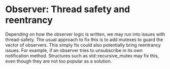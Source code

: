 # Observer: Thread safety and reentrancy
Depending on how the observer logic is written, we may run into issues with thread-safety. The usual
approach to fix this is to add mutexes to guard the vector of observers. This simply fix could
also potentially bring reentrancy issues. For example, if an observer tries to unsubscribe in its own
notification method. Structures such as std::recursive_mutex may fix this, even though they are not 
too popular as a solution.
